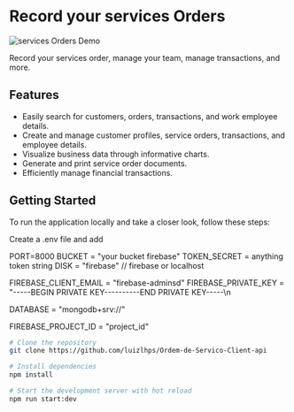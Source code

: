 # Record your services Orders

![services Orders Demo](https://storage.googleapis.com/loustech-site.appspot.com/OrderDemo.gif)

Record your services order, manage  your team, manage transactions, and more.



## Features

- Easily search for customers, orders, transactions, and work employee details.
- Create and manage customer profiles, service orders, transactions, and employee details.
- Visualize business data through informative charts.
- Generate and print service order documents.
- Efficiently manage financial transactions.

## Getting Started

To run the application locally and take a closer look, follow these steps:

Create a .env file and add 

PORT=8000
BUCKET = "your bucket firebase"
TOKEN_SECRET = anything token string
DISK = "firebase"  // firebase or localhost 

FIREBASE_CLIENT_EMAIL = "firebase-adminsd"
FIREBASE_PRIVATE_KEY = "-----BEGIN PRIVATE KEY----------END PRIVATE KEY-----\n

DATABASE = "mongodb+srv://"    

FIREBASE_PROJECT_ID = "project_id"


```bash
# Clone the repository
git clone https://github.com/luizlhps/Ordem-de-Servico-Client-api

# Install dependencies
npm install

# Start the development server with hot reload
npm run start:dev
